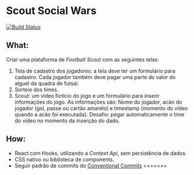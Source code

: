 # Scout Social Wars

[![Build Status](https://travis-ci.org/joemccann/dillinger.svg?branch=master)](https://travis-ci.org/joemccann/dillinger)

## What:

Criar uma plataforma de _Football Scout_ com as seguintes telas:

1. Tela de cadastro dos jogadores: a tela deve ter um formulário para cadastro. Cada jogador também deve pagar uma parte do valor do alguel da quadra de futsal.
2. Sorteio dos times.
3. Scout: um vídeo fictício do jogo e um formulário para inserir informações do jogo. As informações são: Nome do jogador, acão do jogador (gol, passe ou cartão amarelo) e timestamp (momento do vídeo quando a acão foi executada). Desafio: pegar automaticamente o time do vídeo no momento da inserção do dado.

## How:

- React com Hooks, utilizando a _Context Api_, sem persistência de dados.
- CSS nativo ou biblioteca de components.
- Seguir padrão de commits do [Conventional Commits]([https://www.conventionalcommits.org/en/v1.0.0/][df1])
=======
